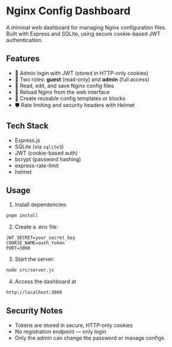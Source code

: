 # Nginx Config Dashboard

A minimal web dashboard for managing Nginx configuration files.  
Built with Express and SQLite, using secure cookie-based JWT authentication.

## Features

- 🔐 Admin login with JWT (stored in HTTP-only cookies)
- 👤 Two roles: **guest** (read-only) and **admin** (full access)
- 📂 Read, edit, and save Nginx config files
- 🔁 Reload Nginx from the web interface
- 🧩 Create reusable config templates or blocks
- 🛡️ Rate limiting and security headers with Helmet

## Tech Stack

- Express.js
- SQLite (via `sqlite3`)
- JWT (cookie-based auth)
- bcrypt (password hashing)
- express-rate-limit
- helmet

## Usage

1. Install dependencies:

```bash
pnpm install
```

2. Create a .env file:

```env
JWT_SECRET=your_secret_key
COOKIE_NAME=auth_token
PORT=3000
```

3. Start the server:

```bash
node src/server.js
```

4. Access the dashboard at

```sh
http://localhost:3000
```

## Security Notes
 - Tokens are stored in secure, HTTP-only cookies
 - No registration endpoint — only login
 - Only the admin can change the password or manage configs
